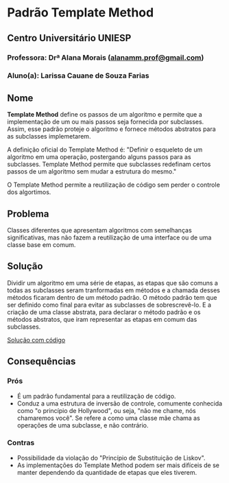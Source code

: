 # Padrão Template Method

## Centro Universitário UNIESP

### Professora: Drª Alana Morais (alanamm.prof@gmail.com)

### Aluno(a): Larissa Cauane de Souza Farias

## Nome
**Template Method** define os passos de um algoritmo e permite que a implementação de um ou mais passos seja fornecida por subclasses. Assim, esse padrão proteje o algoritmo e fornece métodos abstratos para as subclasses implemetarem.

A definição oficial do Template Method é: "Definir o esqueleto de um algoritmo em uma operação, postergando alguns passos para as subclasses. Template Method permite que subclasses redefinam certos passos de um algoritmo sem mudar a estrutura do mesmo."

O Template Method permite a reutilização de código sem perder o controle dos algortimos.

## Problema
Classes diferentes que apresentam algoritmos com semelhanças significativas, mas não fazem a reutilização de uma interface ou de uma classe base em comum.

## Solução
Dividir um algoritmo em uma série de etapas, as etapas que são comuns a todas as subclasses seram tranformadas em métodos e a chamada desses métodos ficaram dentro de um método padrão. O método padrão tem que ser definido como final para evitar as subclasses de sobrescrevê-lo. E a criação de uma classe abstrata, para declarar o método padrão e os métodos abstratos, que iram representar as etapas em comum das subclasses.

[Solução com código](https://github.com/larissacauane/Design-Patterns/tree/master/Design%20Patterns)

## Consequências

### Prós
- É um padrão fundamental para a reutilização de código.
- Conduz a uma estrutura de inversão de controle, comumente conhecida como "o princípio de Hollywood", ou seja, "não me chame, nós chamaremos você". Se refere a como uma classe mãe chama as operações de uma subclasse, e não contrário. 

### Contras
- Possibilidade da violação do "Princípio de Substituição de Liskov".
- As implementações do Template Method podem ser mais difíceis de se manter dependendo da quantidade de etapas que eles tiverem.
